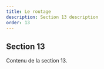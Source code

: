 ```yaml
---
title: Le routage
description: Section 13 description
order: 13
---
```


## Section 13

Contenu de la section 13.
